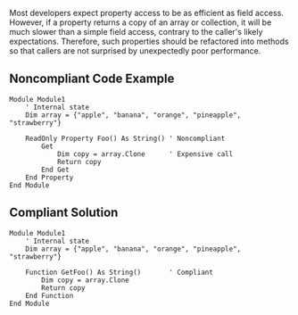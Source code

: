 
Most developers expect property access to be as efficient as field access. However, if a property returns a copy of an array or collection, it will be much slower than a simple field access, contrary to the caller's likely expectations. Therefore, such properties should be refactored into methods so that callers are not surprised by unexpectedly poor performance.

## Noncompliant Code Example


    Module Module1
        ' Internal state
        Dim array = {"apple", "banana", "orange", "pineapple", "strawberry"}
    
        ReadOnly Property Foo() As String() ' Noncompliant
            Get
                Dim copy = array.Clone      ' Expensive call
                Return copy
            End Get
        End Property
    End Module


## Compliant Solution


    Module Module1
        ' Internal state
        Dim array = {"apple", "banana", "orange", "pineapple", "strawberry"}
    
        Function GetFoo() As String()       ' Compliant
            Dim copy = array.Clone
            Return copy
        End Function
    End Module

